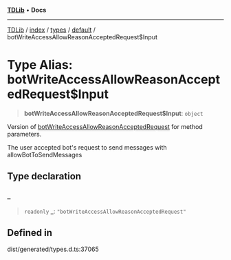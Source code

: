 [**TDLib**](../../../../../../README.md) • **Docs**

***

[TDLib](../../../../../../modules.md) / [index](../../../../../README.md) / [types](../../../README.md) / [default](../README.md) / botWriteAccessAllowReasonAcceptedRequest$Input

# Type Alias: botWriteAccessAllowReasonAcceptedRequest$Input

> **botWriteAccessAllowReasonAcceptedRequest$Input**: `object`

Version of [botWriteAccessAllowReasonAcceptedRequest](botWriteAccessAllowReasonAcceptedRequest.md) for method parameters.

The user accepted bot's request to send messages with allowBotToSendMessages

## Type declaration

### \_

> `readonly` **\_**: `"botWriteAccessAllowReasonAcceptedRequest"`

## Defined in

dist/generated/types.d.ts:37065
